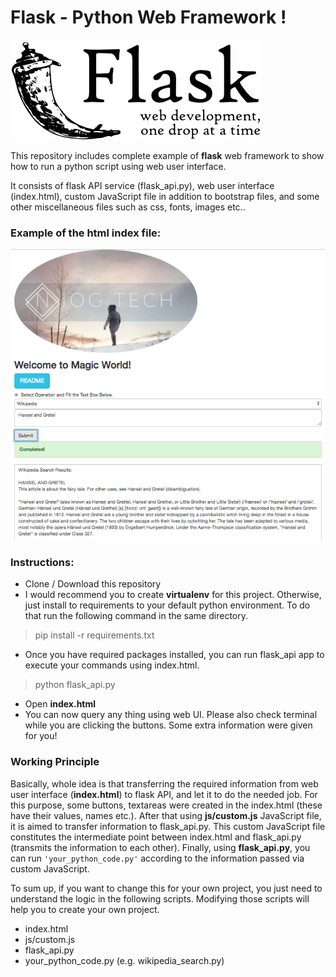 # Flask - Python Web Framework !

![Alt text](/flask.png?raw=true "Flask - Python Web Framework")

This repository includes complete example of **flask** web framework to show how to run a python script using web user interface. 

It consists of flask API service (flask_api.py), web user interface (index.html), custom JavaScript file in addition to bootstrap files, and some other miscellaneous files such as css, fonts, images etc..

### Example of the html index file:

![Alt text](/index.png?raw=true "Niog.Tech")

### Instructions:

- Clone / Download this repository
- I would recommend you to create **virtualenv** for this project. Otherwise, just install to requirements to your default python environment. To do that run the following command in the same directory.
> pip install -r requirements.txt
- Once you have required packages installed, you can run flask_api app to execute your commands using index.html.
> python flask_api.py
- Open **index.html**
- You can now query any thing using web UI. Please also check terminal while you are clicking the buttons. Some extra information were given for you! 

### Working Principle

Basically, whole idea is that transferring the required information from web user interface (**index.html**) to flask API, and let it to do the needed job. For this purpose, some buttons, textareas were created in the index.html (these have their values, names etc.). After that using **js/custom.js** JavaScript file, it is aimed to transfer information to flask_api.py. This custom JavaScript file constitutes the intermediate point between index.html and flask_api.py (transmits the information to each other). Finally, using **flask_api.py**, you can run `'your_python_code.py'` according to the information passed via custom JavaScript.

To sum up, if you want to change this for your own project, you just need to understand the logic in the following scripts. Modifying those scripts will help you to create your own project.

- index.html
- js/custom.js
- flask_api.py
- your_python_code.py (e.g. wikipedia_search.py)